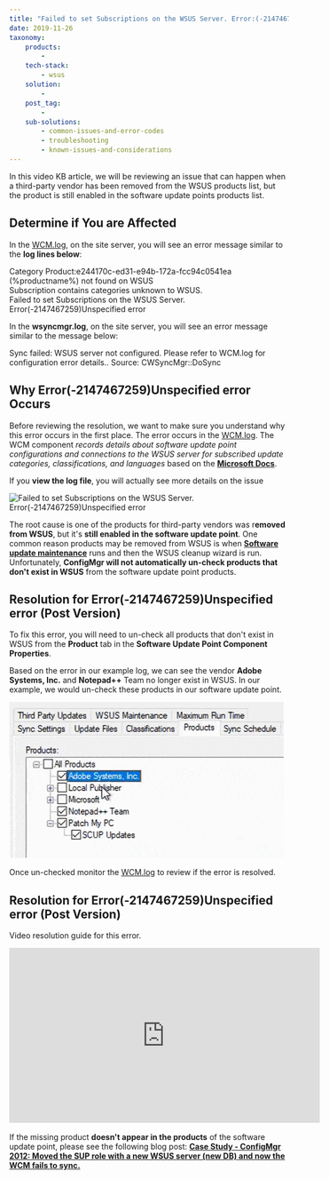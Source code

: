 ```yaml
---
title: "Failed to set Subscriptions on the WSUS Server. Error:(-2147467259)Unspecified error"
date: 2019-11-26
taxonomy:
    products:
        - 
    tech-stack:
        - wsus
    solution:
        - 
    post_tag:
        - 
    sub-solutions:
        - common-issues-and-error-codes
        - troubleshooting
        - known-issues-and-considerations
---
```


In this video KB article, we will be reviewing an issue that can happen when a third-party vendor has been removed from the WSUS products list, but the product is still enabled in the software update points products list.

## Determine if You are Affected

In the [WCM.log](https://docs.microsoft.com/en-us/mem/configmgr/core/plan-design/hierarchy/log-files#BKMK_SU_NAPLog), on the site server, you will see an error message similar to the **log lines below**:

Category Product:e244170c-ed31-e94b-172a-fcc94c0541ea (%productname%) not found on WSUS  
Subscription contains categories unknown to WSUS.  
Failed to set Subscriptions on the WSUS Server. Error(-2147467259)Unspecified error

In the **wsyncmgr.log**, on the site server, you will see an error message similar to the message below:

Sync failed: WSUS server not configured. Please refer to WCM.log for configuration error details.. Source: CWSyncMgr::DoSync

## Why Error(-2147467259)Unspecified error Occurs

Before reviewing the resolution, we want to make sure you understand why this error occurs in the first place. The error occurs in the [WCM.log](https://docs.microsoft.com/en-us/mem/configmgr/core/plan-design/hierarchy/log-files#BKMK_SU_NAPLog). The WCM component _records details about software update point configurations and connections to the WSUS server for subscribed update categories, classifications, and languages_ based on the **[Microsoft Docs](https://docs.microsoft.com/en-us/mem/configmgr/core/plan-design/hierarchy/log-files#BKMK_SU_NAPLog)**.

If you **view the log file**, you will actually see more details on the issue

![Failed to set Subscriptions on the WSUS Server. Error(-2147467259)Unspecified error](/_images/Failed-to-set-Subscriptions-on-the-WSUS-Server-Error-2147467259Unspecified-error.png "Failed to set Subscriptions on the WSUS Server. Error(-2147467259)Unspecified error")

The root cause is one of the products for third-party vendors was r**emoved from WSUS**, but it's **still enabled in the software update point**. One common reason products may be removed from WSUS is when **[Software update maintenance](https://docs.microsoft.com/en-us/mem/configmgr/sum/deploy-use/software-updates-maintenance)** runs and then the WSUS cleanup wizard is run. Unfortunately, **ConfigMgr will not automatically un-check products that don't exist in WSUS** from the software update point products.

## Resolution for Error(-2147467259)Unspecified error (Post Version)

To fix this error, you will need to un-check all products that don't exist in WSUS from the **Product** tab in the **Software Update Point Component Properties**.

Based on the error in our example log, we can see the vendor **Adobe Systems, Inc.** and **Notepad++** Team no longer exist in WSUS. In our example, we would un-check these products in our software update point.

![Error(-2147467259)Unspecified error fix](/_images/Error-2147467259Unspecified-error-fix.gif "Error(-2147467259)Unspecified error fix")

Once un-checked monitor the [WCM.log](https://docs.microsoft.com/en-us/mem/configmgr/core/plan-design/hierarchy/log-files#BKMK_SU_NAPLog) to review if the error is resolved.

## Resolution for Error(-2147467259)Unspecified error (Post Version)

Video resolution guide for this error.

<iframe src="https://www.youtube.com/embed/18--gYhar30" width="560" height="315" frameborder="0" allowfullscreen="allowfullscreen" data-cookieconsent="ignore"></iframe>

If the missing product **doesn't appear in the products** of the software update point, please see the following blog post: **[Case Study - ConfigMgr 2012: Moved the SUP role with a new WSUS server (new DB) and now the WCM fails to sync.](https://techcommunity.microsoft.com/t5/configuration-manager-archive/case-study-configmgr-2012-moved-the-sup-role-with-a-new-wsus/ba-p/339918)**